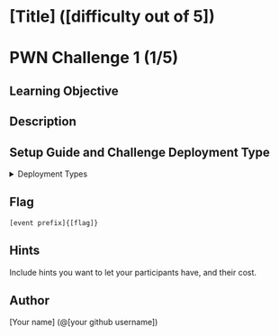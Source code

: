 # [Title] ([difficulty out of 5])
# PWN Challenge 1 (1/5)
## Learning Objective

## Description

## Setup Guide and Challenge Deployment Type
<details>
  <summary>Deployment Types</summary>

  Specify challenge type (enum: text,docker,other)
  <ol>
    <li>text: Your challenge is fully text-based (i.e. no servers for the user to interact with, only whatever is available on the CTF platform) e.g. pcap files.</li>
    <li>docker: Your challenge has a docker image that needs to be deployed as a container to be served to the participants.</li>
    <li>other: Your challenge does not fall under the first two, or requires a more complex setup (please let us know setup details in the README.md)  </li>
  </ol>
  <code>  
  </code>
</details>

## Flag
`[event prefix]{[flag]}`

## Hints
Include hints you want to let your participants have, and their cost.

## Author
[Your name] (@[your github username])